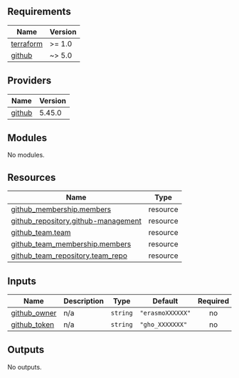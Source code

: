 <!-- BEGIN_TF_DOCS -->
## Requirements

| Name | Version |
|------|---------|
| <a name="requirement_terraform"></a> [terraform](#requirement\_terraform) | >= 1.0 |
| <a name="requirement_github"></a> [github](#requirement\_github) | ~> 5.0 |

## Providers

| Name | Version |
|------|---------|
| <a name="provider_github"></a> [github](#provider\_github) | 5.45.0 |

## Modules

No modules.

## Resources

| Name | Type |
|------|------|
| [github_membership.members](https://registry.terraform.io/providers/integrations/github/latest/docs/resources/membership) | resource |
| [github_repository.github-management](https://registry.terraform.io/providers/integrations/github/latest/docs/resources/repository) | resource |
| [github_team.team](https://registry.terraform.io/providers/integrations/github/latest/docs/resources/team) | resource |
| [github_team_membership.members](https://registry.terraform.io/providers/integrations/github/latest/docs/resources/team_membership) | resource |
| [github_team_repository.team_repo](https://registry.terraform.io/providers/integrations/github/latest/docs/resources/team_repository) | resource |

## Inputs

| Name | Description | Type | Default | Required |
|------|-------------|------|---------|:--------:|
| <a name="input_github_owner"></a> [github\_owner](#input\_github\_owner) | n/a | `string` | `"erasmoXXXXXX"` | no |
| <a name="input_github_token"></a> [github\_token](#input\_github\_token) | n/a | `string` | `"gho_XXXXXXX"` | no |

## Outputs

No outputs.
<!-- END_TF_DOCS -->

